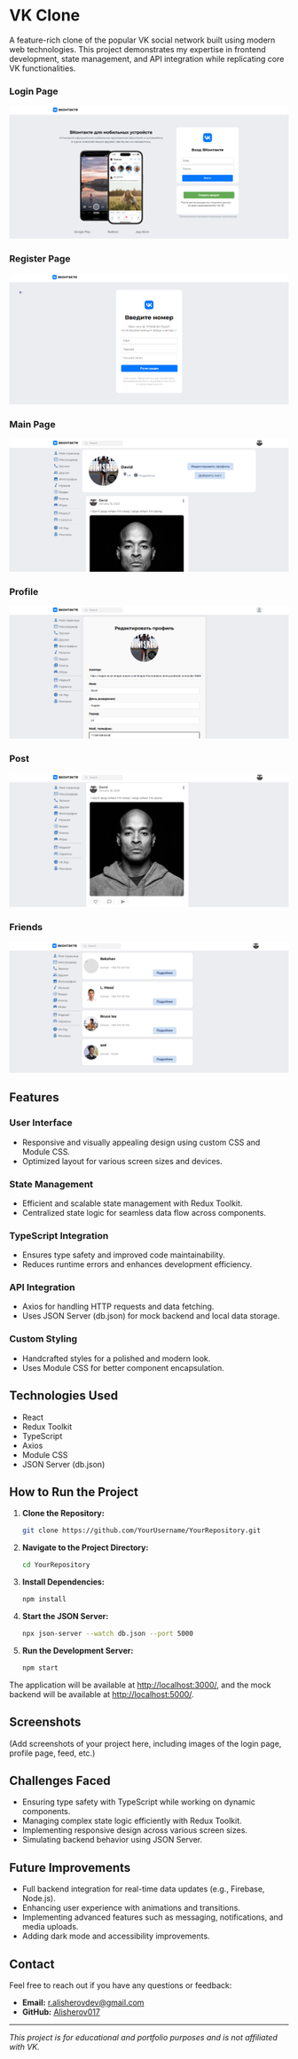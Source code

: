 # VK Clone

A feature-rich clone of the popular VK social network built using modern web technologies. This project demonstrates my expertise in frontend development, state management, and API integration while replicating core VK functionalities.

### Login Page

![Login Page](./public//assets/login.png)

### Register Page

![Register Page](./public/assets/register.png)

### Main Page

![Main Page](./public/assets/main.png)

### Profile

![Profile](./public/assets/editProfile.png)

### Post

![Post](./public/assets/post.png)

### Friends

![Friends](./public/assets/friends.png)

## Features

### User Interface

- Responsive and visually appealing design using custom CSS and Module CSS.
- Optimized layout for various screen sizes and devices.

### State Management

- Efficient and scalable state management with Redux Toolkit.
- Centralized state logic for seamless data flow across components.

### TypeScript Integration

- Ensures type safety and improved code maintainability.
- Reduces runtime errors and enhances development efficiency.

### API Integration

- Axios for handling HTTP requests and data fetching.
- Uses JSON Server (db.json) for mock backend and local data storage.

### Custom Styling

- Handcrafted styles for a polished and modern look.
- Uses Module CSS for better component encapsulation.

## Technologies Used

- React
- Redux Toolkit
- TypeScript
- Axios
- Module CSS
- JSON Server (db.json)

## How to Run the Project

1. **Clone the Repository:**

   ```sh
   git clone https://github.com/YourUsername/YourRepository.git
   ```

2. **Navigate to the Project Directory:**

   ```sh
   cd YourRepository
   ```

3. **Install Dependencies:**

   ```sh
   npm install
   ```

4. **Start the JSON Server:**

   ```sh
   npx json-server --watch db.json --port 5000
   ```

5. **Run the Development Server:**
   ```sh
   npm start
   ```

The application will be available at [http://localhost:3000/](http://localhost:3000/), and the mock backend will be available at [http://localhost:5000/](http://localhost:5000/).

## Screenshots

(Add screenshots of your project here, including images of the login page, profile page, feed, etc.)

## Challenges Faced

- Ensuring type safety with TypeScript while working on dynamic components.
- Managing complex state logic efficiently with Redux Toolkit.
- Implementing responsive design across various screen sizes.
- Simulating backend behavior using JSON Server.

## Future Improvements

- Full backend integration for real-time data updates (e.g., Firebase, Node.js).
- Enhancing user experience with animations and transitions.
- Implementing advanced features such as messaging, notifications, and media uploads.
- Adding dark mode and accessibility improvements.

## Contact

Feel free to reach out if you have any questions or feedback:

- **Email:** r.alisherovdev@gmail.com
- **GitHub:** [Alisherov017](https://github.com/Alisherov017)

---

_This project is for educational and portfolio purposes and is not affiliated with VK._
